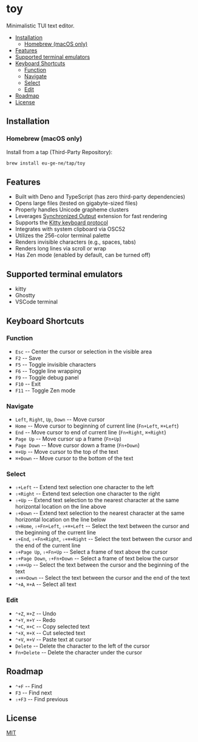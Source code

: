 # toy

Minimalistic TUI text editor.

- [Installation](#installation)
  - [Homebrew (macOS only)](#homebrew-macos-only)
- [Features](#features)
- [Supported terminal emulators](#supported-terminal-emulators)
- [Keyboard Shortcuts](#keyboard-shortcuts)
  - [Function](#function)
  - [Navigate](#navigate)
  - [Select](#select)
  - [Edit](#edit)
- [Roadmap](#roadmap)
- [License](#license)

## Installation

### Homebrew (macOS only)

Install from a tap (Third-Party Repository):

```bash
brew install eu-ge-ne/tap/toy
```

## Features

- Built with Deno and TypeScript (has zero third-party dependencies)
- Opens large files (tested on gigabyte-sized files)
- Properly handles Unicode grapheme clusters
- Leverages
  [Synchronized Output](https://gist.github.com/christianparpart/d8a62cc1ab659194337d73e399004036)
  extension for fast rendering
- Supports the
  [Kitty keyboard protocol](https://sw.kovidgoyal.net/kitty/keyboard-protocol)
- Integrates with system clipboard via OSC52
- Utilizes the 256-color terminal palette
- Renders invisible characters (e.g., spaces, tabs)
- Renders long lines via scroll or wrap
- Has Zen mode (enabled by default, can be turned off)

## Supported terminal emulators

- kitty
- Ghostty
- VSCode terminal

## Keyboard Shortcuts

### Function

- `Esc` -- Center the cursor or selection in the visible area
- `F2` -- Save
- `F5` -- Toggle invisible characters
- `F6` -- Toggle line wrapping
- `F9` -- Toggle debug panel
- `F10` -- Exit
- `F11` -- Toggle Zen mode

### Navigate

- `Left`, `Right`, `Up`, `Down` -- Move cursor
- `Home` -- Move cursor to beginning of current line (`Fn+Left`, `⌘+Left`)
- `End` -- Move cursor to end of current line (`Fn+Right`, `⌘+Right`)
- `Page Up` -- Move cursor up a frame (`Fn+Up`)
- `Page Down` -- Move cursor down a frame (`Fn+Down`)
- `⌘+Up` -- Move cursor to the top of the text
- `⌘+Down` -- Move cursor to the bottom of the text

### Select

- `⇧+Left` -- Extend text selection one character to the left
- `⇧+Right` -- Extend text selection one character to the right
- `⇧+Up` -- Extend text selection to the nearest character at the same
  horizontal location on the line above
- `⇧+Down` -- Extend text selection to the nearest character at the same
  horizontal location on the line below
- `⇧+Home`, `⇧+Fn+Left`, `⇧+⌘+Left` -- Select the text between the cursor and
  the beginning of the current line
- `⇧+End`, `⇧+Fn+Right`, `⇧+⌘+Right` -- Select the text between the cursor and
  the end of the current line
- `⇧+Page Up`, `⇧+Fn+Up` -- Select a frame of text above the cursor
- `⇧+Page Down`, `⇧+Fn+Down` -- Select a frame of text below the cursor
- `⇧+⌘+Up` -- Select the text between the cursor and the beginning of the text
- `⇧+⌘+Down` -- Select the text between the cursor and the end of the text
- `⌃+A`, `⌘+A` -- Select all text

### Edit

- `⌃+Z`, `⌘+Z` -- Undo
- `⌃+Y`, `⌘+Y` -- Redo
- `⌃+C`, `⌘+C` -- Copy selected text
- ️`⌃+X`, `⌘+X` -- Cut selected text
- `⌃+V`, `⌘+V` -- Paste text at cursor
- `Delete` -- Delete the character to the left of the cursor
- `Fn+Delete` -- Delete the character under the cursor

## Roadmap

- `⌃+F` -- Find
- `F3` -- Find next
- `⇧+F3` -- Find previous

## License

[MIT](https://choosealicense.com/licenses/mit)
